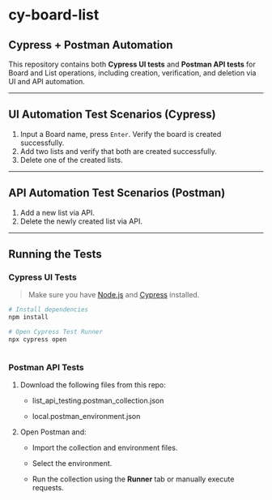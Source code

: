 # cy-board-list

## Cypress + Postman Automation

This repository contains both **Cypress UI tests** and **Postman API tests** for Board and List operations, including creation, verification, and deletion via UI and API automation.

---

## UI Automation Test Scenarios (Cypress)

1. Input a Board name, press `Enter`. Verify the board is created successfully.
2. Add two lists and verify that both are created successfully.
3. Delete one of the created lists.

---

## API Automation Test Scenarios (Postman)

1. Add a new list via API.
2. Delete the newly created list via API.

---

## Running the Tests

### Cypress UI Tests

> Make sure you have [Node.js](https://nodejs.org/) and [Cypress](https://docs.cypress.io/guides/getting-started/installing-cypress) installed.

```bash
# Install dependencies
npm install

# Open Cypress Test Runner
npx cypress open



```

### Postman API Tests

1.  Download the following files from this repo:
    
    *   list_api_testing.postman_collection.json
        
    *   local.postman_environment.json
        
2.  Open Postman and:
    
    *   Import the collection and environment files.
        
    *   Select the environment.
        
    *   Run the collection using the **Runner** tab or manually execute requests.